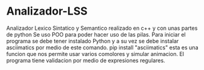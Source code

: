 # Analizador-LSS
Analizador Lexico Sintatico y Semantico realizado en c++ y con unas partes de python
Se uso POO para poder hacer uso de las pilas.
Para iniciar el programa se debe tener instalado Python  y  a su vez se debe instalar asciimatics  por medio de este comando.  pip install "asciimatics"  esta es una funcion que nos permite usar varios comolores y simular animacion.
El programa tiene validacion por medio de expresiones regulares.
